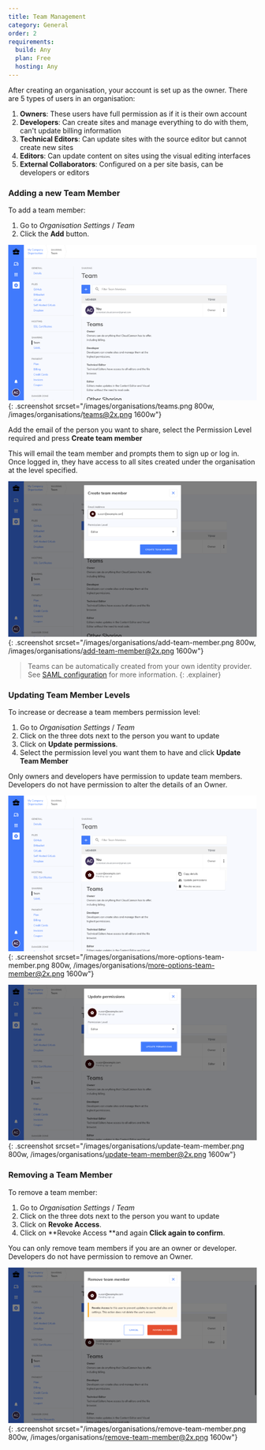 ```yaml
---
title: Team Management
category: General
order: 2
requirements:
  build: Any
  plan: Free
  hosting: Any
---
```


After creating an organisation, your account is set up as the owner. There are 5 types of users in an organisation:

1. **Owners**\: These users have full permission as if it is their own account
2. **Developers**\: Can create sites and manage everything to do with them, can't update billing information
3. **Technical Editors**\: Can update sites with the source editor but cannot create new sites
4. **Editors**\: Can update content on sites using the visual editing interfaces
5. **External Collaborators**\: Configured on a per site basis, can be developers or editors

### Adding a new Team Member

To add a team member:

1. Go to *Organisation Settings* / *Team*
2. Click the **Add** button.

![List of team members](/images/organisations/teams.png){: .screenshot srcset="/images/organisations/teams.png 800w, /images/organisations/teams@2x.png 1600w"}

Add the email of the person you want to share, select the Permission Level required and press **Create team member**

This will email the team member and prompts them to sign up or log in. Once logged in, they have access to all sites created under the organisation at the level specified.

![Adding a new team member](/images/organisations/add-team-member.png){: .screenshot srcset="/images/organisations/add-team-member.png 800w, /images/organisations/add-team-member@2x.png 1600w"}

> Teams can be automatically created from your own identity provider. See [SAML configuration](/organisations/saml/) for more information.
{: .explainer}

### Updating Team Member Levels

To increase or decrease a team members permission level:

1. Go to *Organisation Settings* / *Team*
2. Click on the three dots next to the person you want to update
3. Click on&nbsp;**Update permissions**.
4. Select the permission level you want them to have and click **Update Team Member**

Only owners and developers have permission to update team members. Developers do not have permission to alter the details of an Owner.

![Team members more options.](/images/organisations/more-options-team-member.png){: .screenshot srcset="/images/organisations/more-options-team-member.png 800w, /images/organisations/more-options-team-member@2x.png 1600w"}

![Updating team members permissions](/images/organisations/update-team-member.png){: .screenshot srcset="/images/organisations/update-team-member.png 800w, /images/organisations/update-team-member@2x.png 1600w"}

### Removing a Team Member

To remove a team member:

1. Go to *Organisation Settings* / *Team*
2. Click on the three dots next to the person you want to update
3. Click on **Revoke Access**.
4. Click on **Revoke Access&nbsp;**and again&nbsp;**Click again to confirm**.

You can only remove team members if you are an owner or developer. Developers do not have permission to remove an Owner.

![Revoking team member access.](/images/organisations/remove-team-member.png){: .screenshot srcset="/images/organisations/remove-team-member.png 800w, /images/organisations/remove-team-member@2x.png 1600w"}